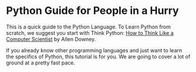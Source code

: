 # Python Guide for People in a Hurry

This is a quick guide to the Python Language. To Learn Python from scratch, we suggest you start with Think Python: [How to Think Like a Computer Scientist](http://greenteapress.com/thinkpython2/thinkpython2.pdf) by Allen Downey. 

If you already know other programming languages and just want to learn the specifics of Python, this tutorial is for you. We are going to cover a lot of ground at a pretty fast pace.
